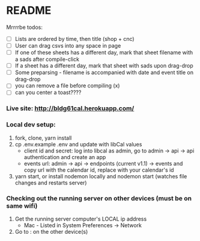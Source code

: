 # README

Mrrrrbe todos:

- [ ] Lists are ordered by time, then title (shop + cnc)
- [ ] User can drag csvs into any space in page
- [ ] If one of these sheets has a different day, mark that sheet filename with a sads after compile-click
- [ ] If a sheet has a different day, mark that sheet with sads upon drag-drop
- [ ] Some preparsing - filename is accompanied with date and event title on drag-drop
- [ ] you can remove a file before compiling (x)
- [ ] can you center a toast????

### Live site: http://bldg61cal.herokuapp.com/

### Local dev setup:

1. fork, clone, yarn install
1. cp .env.example .env and update with libCal values
    * client id and secret: log into libcal as admin, go to admin -> api -> api authentication and create an app
    * events url: admin -> api -> endpoints (current v1.1) -> events and copy url with the calendar id, replace with your calendar's id
1. yarn start, or install nodemon locally and nodemon start (watches file changes and restarts server)

### Checking out the running server on other devices (must be on same wifi)

1. Get the running server computer's LOCAL ip address
    * Mac - Listed in System Preferences -> Network
1. Go to <local ip address>:<port number> on the other device(s)
